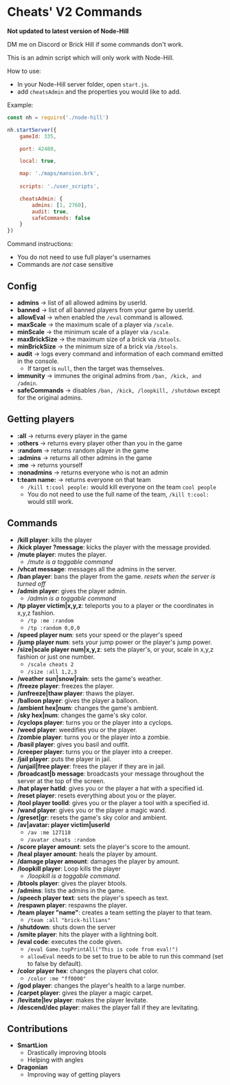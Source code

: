 # Cheats' V2 Commands

**Not updated to latest version of Node-Hill**

DM me on Discord or Brick Hill if some commands don't work.

This is an admin script which will only work with Node-Hill.

How to use:
- In your Node-Hill server folder, open `start.js`.
- add `cheatsAdmin` and the properties you would like to add.

Example:

```js
const nh = require('./node-hill')

nh.startServer({
    gameId: 335,

    port: 42480,

    local: true,

    map: './maps/mansion.brk',
    
    scripts: './user_scripts',

    cheatsAdmin: {
        admins: [1, 2760],
        audit: true,
        safeCommands: false
    }
})
```

Command instructions:
- You do not need to use full player's usernames
- Commands are *not* case sensitive

## Config
- **admins**       -> list of all allowed admins by userId.
- **banned**       -> list of all banned players from your game by userId.
- **allowEval**    -> when enabled the `/eval` command is allowed.
- **maxScale**     -> the maximum scale of a player via `/scale`.
- **minScale**     -> the minimum scale of a player via `/scale`.
- **maxBrickSize** -> the maximum size of a brick via `/btools`.
- **minBrickSize** -> the minimum size of a brick via `/btools`.
- **audit**        -> logs every command and information of each command emitted in the console.
    - If target is `null`, then the target was themselves.
- **immunity**     -> immunes the original admins from `/ban, /kick, and /admin`.
- **safeCommands** -> disables `/ban, /kick, /loopkill, /shutdown` except for the original admins.

## Getting players
- **:all**         -> returns every player in the game
- **:others**      -> returns every player other than you in the game
- **:random**      -> returns random player in the game
- **:admins**      -> returns all other admins in the game
- **:me**          -> returns yourself
- **:nonadmins**   -> returns everyone who is not an admin
- **t:team name:** -> returns everyone on that team
    - `/kill t:cool people:` would kill everyone on the team `cool people`
    - You do not need to use the full name of the team, `/kill t:cool:` would still work.

## Commands
- **/kill player**: kills the player
- **/kick player ?message**: kicks the player with the message provided.
- **/mute player**: mutes the player.
    -  */mute is a toggable command*
- **/vhcat message**: messages all the admins in the server.
- **/ban player**: bans the player from the game. *resets when the server is turned off*
- **/admin player**: gives the player admin.
    -  */admin is a toggable command*
- **/tp player victim|x,y,z**: teleports you to a player or the coordinates in x,y,z fashion.
    - `/tp :me :random`
    - `/tp :random 0,0,0`
- **/speed player num**: sets your speed or the player's speed
- **/jump player num**: sets your jump power or the player's jump power.
- **/size|scale player num|x,y,z**: sets the player's, or your, scale in x,y,z fashion or just one number.
    - `/scale cheats 2`
    - `/size :all 1,2,3`
- **/weather sun|snow|rain**: sets the game's weather.
- **/freeze player**: freezes the player.
- **/unfreeze|thaw player**: thaws the player.
- **/balloon player**: gives the player a balloon.
- **/ambient hex|num**: changes the game's ambient.
- **/sky hex|num**: changes the game's sky color.
- **/cyclops player**: turns you or the player into a cyclops.
- **/weed player**: weedifies you or the player.
- **/zombie player**: turns you or the player into a zombie.
- **/basil player**: gives you basil and outfit.
- **/creeper player**: turns you or the player into a creeper.
- **/jail player**: puts the player in jail.
- **/unjail|free player**: frees the player if they are in jail.
- **/broadcast|b message**: broadcasts your message throughout the server at the top of the screen.
- **/hat player hatId**: gives you or the player a hat with a specified id.
- **/reset player**: resets everything about you or the player.
- **/tool player toolId**: gives you or the player a tool with a specified id.
- **/wand player**: gives you or the player a magic wand.
- **/greset|gr**: resets the game's sky color and ambient.
- **/av|avatar: player victim|userId**
    - `/av :me 127118`
    - `/avatar cheats :random`
- **/score player amount**: sets the player's score to the amount.
- **/heal player amount**: heals the player by amount.
- **/damage player amount**: damages the player by amount.
- **/loopkill player**: Loop kills the player
    -  */loopkill is a toggable command*. 
- **/btools player**: gives the player btools.
- **/admins**: lists the admins in the game.
- **/speech player text**: sets the player's speech as text.
- **/respawn player**: respawns the player.
- **/team player "name"**: creates a team setting the player to that team.
    - `/team :all "brick-hillians"`
- **/shutdown**: shuts down the server
- **/smite player**: hits the player with a lightning bolt.
- **/eval code**: executes the code given.
    - `/eval Game.topPrintAll("This is code from eval!")`
    - `allowEval` needs to be set to true to be able to run this command (set to false by default).
- **/color player hex**: changes the players chat color.
    - `/color :me "ff0000"`
- **/god player**: changes the player's health to a large number.
- **/carpet player**: gives the player a magic carpet.
- **/levitate|lev player**: makes the player levitate.
- **/descend/dec player**: makes the player fall if they are levitating.

## Contributions
- **SmartLion**
    - Drastically improving btools
    - Helping with angles
- **Dragonian**
    - Improving way of getting players
